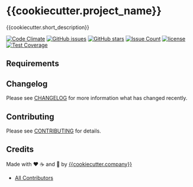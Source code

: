 # {{cookiecutter.project_name}}

{{cookiecutter.short_description}}

[![Code Climate](https://codeclimate.com/github/{{cookiecutter.github_user}}/{{cookiecutter.repo_name}}/badges/gpa.svg)](https://codeclimate.com/github/{{cookiecutter.github_user}}/{{cookiecutter.repo_name}})
[![GitHub issues](https://img.shields.io/github/issues/{{cookiecutter.github_user}}/{{cookiecutter.repo_name}}.svg)](https://github.com/{{cookiecutter.github_user}}/{{cookiecutter.repo_name}}/issues)
[![GitHub stars](https://img.shields.io/github/stars/{{cookiecutter.github_user}}/{{cookiecutter.repo_name}}.svg)](https://github.com/{{cookiecutter.github_user}}/{{cookiecutter.repo_name}})
[![Issue Count](https://codeclimate.com/github/{{cookiecutter.github_user}}/{{cookiecutter.repo_name}}/badges/issue_count.svg)](https://codeclimate.com/github/{{cookiecutter.github_user}}/{{cookiecutter.repo_name}})
[![license](https://img.shields.io/github/license/mashape/apistatus.svg?style=flat-square)](LICENSE)
[![Test Coverage](https://codeclimate.com/github/{{cookiecutter.github_user}}/{{cookiecutter.repo_name}}/badges/coverage.svg)](https://codeclimate.com/github/{{cookiecutter.github_user}}/{{cookiecutter.repo_name}}/coverage)

## Requirements

## Changelog

Please see [CHANGELOG](CHANGELOG.md) for more information what has changed recently.

## Contributing

Please see [CONTRIBUTING](CONTRIBUTING.md) for details.

## Credits

Made with :heart: :coffee: and :pizza: by [{{cookiecutter.company}}][link-company]

- [All Contributors][link-contributors]


<!-- Other -->

[link-company]: https://github.com/{{cookiecutter.company}}
[link-contributors]: AUTHORS